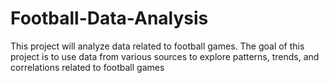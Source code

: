 # Football-Data-Analysis
This project will analyze data related to football games. The goal of this project is to use data from various sources to explore patterns, trends, and correlations related to football games
